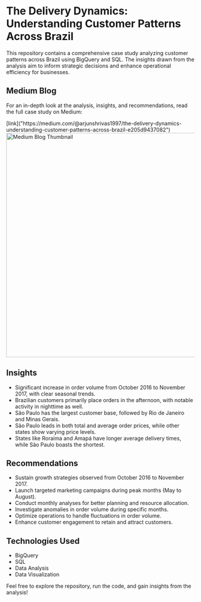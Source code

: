 <h1>The Delivery Dynamics: Understanding Customer Patterns Across Brazil</h1>

<p>This repository contains a comprehensive case study analyzing customer patterns across Brazil using BigQuery and SQL. The insights drawn from the analysis aim to inform strategic decisions and enhance operational efficiency for businesses.</p>

<h2>Medium Blog</h2>
<p>For an in-depth look at the analysis, insights, and recommendations, read the full case study on Medium:</p>
[link]("https://medium.com/@arjunshrivas1997/the-delivery-dynamics-understanding-customer-patterns-across-brazil-e205d9437082")

<img src="https://miro.medium.com/v2/resize:fit:1400/format:webp/1*lOC1mko6ZYOgARJ7l-DDAA.png" alt="Medium Blog Thumbnail" width="600" />

<h2>Insights</h2>
<ul>
    <li>Significant increase in order volume from October 2016 to November 2017, with clear seasonal trends.</li>
    <li>Brazilian customers primarily place orders in the afternoon, with notable activity in nighttime as well.</li>
    <li>São Paulo has the largest customer base, followed by Rio de Janeiro and Minas Gerais.</li>
    <li>São Paulo leads in both total and average order prices, while other states show varying price levels.</li>
    <li>States like Roraima and Amapá have longer average delivery times, while São Paulo boasts the shortest.</li>
</ul>

<h2>Recommendations</h2>
<ul>
    <li>Sustain growth strategies observed from October 2016 to November 2017.</li>
    <li>Launch targeted marketing campaigns during peak months (May to August).</li>
    <li>Conduct monthly analyses for better planning and resource allocation.</li>
    <li>Investigate anomalies in order volume during specific months.</li>
    <li>Optimize operations to handle fluctuations in order volume.</li>
    <li>Enhance customer engagement to retain and attract customers.</li>
</ul>

<h2>Technologies Used</h2>
<ul>
    <li>BigQuery</li>
    <li>SQL</li>
    <li>Data Analysis</li>
    <li>Data Visualization</li>
</ul>

<p>Feel free to explore the repository, run the code, and gain insights from the analysis!</p>
